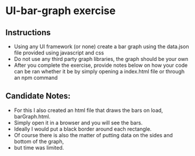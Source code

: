 # UI-bar-graph exercise

## Instructions

- Using any UI framework (or none) create a bar graph using the data.json file provided using javascript and css
- Do not use any third party graph libraries, the graph should be your own
- After you complete the exercise, provide notes below on how your code can be ran whether it be by simply opening a index.html file or through an npm command

## Candidate Notes:
- For this I also created an html file that draws the bars on load, barGraph.html.
- Simply open it in a browser and you will see the bars.
- Ideally I would put a black border around each rectangle.  
- Of course there is also the matter of putting data on the sides and bottom of the graph, 
- but time was limited.  
